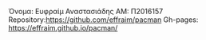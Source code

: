 Όνομα: Ευφραίμ Αναστασιάδης
AM: Π2016157
Repository:https://github.com/effraim/pacman
Gh-pages: https://effraim.github.io/pacman/
